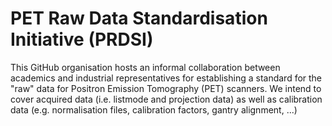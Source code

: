 # PET Raw Data Standardisation Initiative (PRDSI)

This GitHub organisation hosts an informal collaboration between academics and industrial representatives for establishing a standard for the "raw" data for Positron Emission Tomography (PET) scanners. We intend to cover acquired data (i.e. listmode and projection data) as well as calibration data (e.g. normalisation files, calibration factors, gantry alignment, ...)
